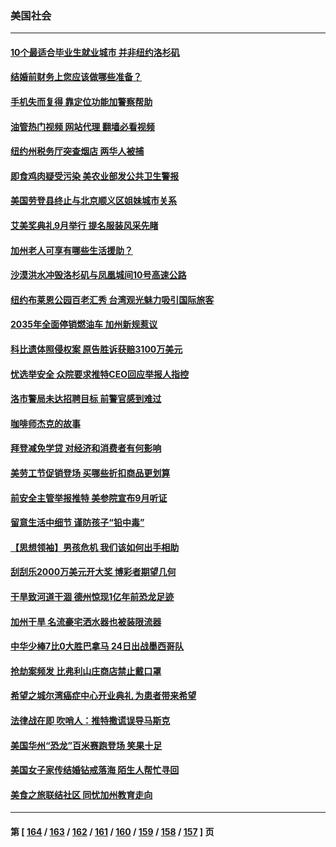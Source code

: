 ### 美国社会
---
#### [10个最适合毕业生就业城市 并非纽约洛杉矶](../../pages/ncid1078160/n13811681.md?08281245) 
#### [结婚前财务上您应该做哪些准备？](../../pages/ncid1078160/n13811618.md?08281245) 
#### [手机失而复得 靠定位功能加警察帮助](../../pages/ncid1078160/n13810533.md?08281245) 
#### [油管热门视频 网站代理 翻墙必看视频](http://209.222.30.114:81/youtube.html?08281245)
#### [纽约州税务厅突查烟店 两华人被捕](../../pages/ncid1078160/n13811187.md?08281245) 
#### [即食鸡肉疑受污染 美农业部发公共卫生警报](../../pages/ncid1078160/n13811069.md?08281245) 
#### [美国劳登县终止与北京顺义区姐妹城市关系](../../pages/ncid1078160/n13811030.md?08281245) 
#### [艾美奖典礼9月举行 提名服装风采先睹](../../pages/ncid1078160/n13811068.md?08281245) 
#### [加州老人可享有哪些生活援助？](../../pages/ncid1078160/n13811056.md?08281245) 
#### [沙漠洪水冲毁洛杉矶与凤凰城间10号高速公路](../../pages/ncid1078160/n13811007.md?08281245) 
#### [纽约布莱恩公园百老汇秀 台湾观光魅力吸引国际旅客](../../pages/ncid1078160/n13810489.md?08281245) 
#### [2035年全面停销燃油车 加州新规惹议](../../pages/ncid1078160/n13810354.md?08281245) 
#### [科比遗体照侵权案 原告胜诉获赔3100万美元](../../pages/ncid1078160/n13810289.md?08281245) 
#### [忧选举安全 众院要求推特CEO回应举报人指控](../../pages/ncid1078160/n13810221.md?08281245) 
#### [洛市警局未达招聘目标 前警官感到难过](../../pages/ncid1078160/n13810137.md?08281245) 
#### [咖啡师杰克的故事](../../pages/ncid1078160/n13810070.md?08281245) 
#### [拜登减免学贷 对经济和消费者有何影响](../../pages/ncid1078160/n13809891.md?08281245) 
#### [美劳工节促销登场 买哪些折扣商品更划算](../../pages/ncid1078160/n13809422.md?08281245) 
#### [前安全主管举报推特 美参院宣布9月听证](../../pages/ncid1078160/n13809451.md?08281245) 
#### [留意生活中细节 谨防孩子“铅中毒”](../../pages/ncid1078160/n13809479.md?08281245) 
#### [【思想领袖】男孩危机 我们该如何出手相助](../../pages/ncid1078160/n13802005.md?08281245) 
#### [刮刮乐2000万美元开大奖 博彩者期望几何](../../pages/ncid1078160/n13809417.md?08281245) 
#### [干旱致河道干涸 德州惊现1亿年前恐龙足迹](../../pages/ncid1078160/n13808811.md?08281245) 
#### [加州干旱 名流豪宅洒水器也被装限流器](../../pages/ncid1078160/n13808901.md?08281245) 
#### [中华少棒7比0大胜巴拿马 24日出战墨西哥队](../../pages/ncid1078160/n13808658.md?08281245) 
#### [抢劫案频发 比弗利山庄商店禁止戴口罩](../../pages/ncid1078160/n13808796.md?08281245) 
#### [希望之城尔湾癌症中心开业典礼 为患者带来希望](../../pages/ncid1078160/n13808593.md?08281245) 
#### [法律战在即 吹哨人：推特撒谎误导马斯克](../../pages/ncid1078160/n13808505.md?08281245) 
#### [美国华州“恐龙”百米赛跑登场 笑果十足](../../pages/ncid1078160/n13808218.md?08281245) 
#### [美国女子家传结婚钻戒落海 陌生人帮忙寻回](../../pages/ncid1078160/n13808083.md?08281245) 
#### [美食之旅联结社区 同忧加州教育走向](../../pages/ncid1078160/n13808180.md?08281245) 

---
#### 第 [ [164](./164.md?08281245) / [163](./163.md?08281245) / [162](./162.md?08281245) / [161](./161.md?08281245) / [160](./160.md?08281245) / [159](./159.md?08281245) / [158](./158.md?08281245) / [157](./157.md?08281245) ] 页

